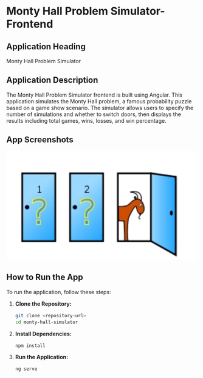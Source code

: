 # Monty Hall Problem Simulator- Frontend

## Application Heading
Monty Hall Problem Simulator

## Application Description
The Monty Hall Problem Simulator frontend is built using Angular. This application simulates the Monty Hall problem, a famous probability puzzle based on a game show scenario. The simulator allows users to specify the number of simulations and whether to switch doors, then displays the results including total games, wins, losses, and win percentage.

## App Screenshots
![Image](docs/question.png)

## How to Run the App
To run the application, follow these steps:

1. **Clone the Repository:**
   ```bash
   git clone <repository-url>
   cd monty-hall-simulator

2. **Install Dependencies:**
    ```bash
    npm install

3. **Run the Application:**
    ```bash
    ng serve